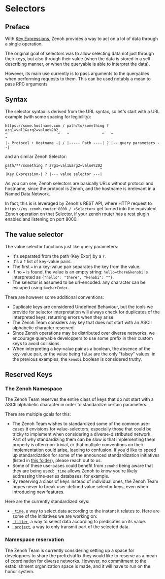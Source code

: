 # Selectors
## Preface
With [Key Expressions](./Key%20Expressions.md), Zenoh provides a way to act on a lot of data through a single operation.

The original goal of selectors was to allow selecting data not just through their keys, but also through their value (when the data is stored in a self-describing manner, or when the queryable is able to interpret the data).

However, its main use currently is to pass arguments to the queryables when performing requests to them. This can be used notably a mean to pass RPC arguments

## Syntax
The selector syntax is derived from the URL syntax, so let's start with a URL example (with some spacing for legibility):
```
https://some.hostname.com / path/to/something ? arg1=val1&arg2=value%202
^                       ^   ^               ^   ^                      ^
|- Protocol + Hostname -| / |----- Path ----| ? |-- query parameters --|
```
and an similar Zenoh Selector:
```
path/**/something ? arg1=val1&arg2=value%202
^               ^   ^                      ^
|Key Expression-| ? |--- value selector ---|
```

As you can see, Zenoh selectors are basically URLs without protocol and hostname, since the protocol is Zenoh, and the hostname is irrelevant in a Named Data Network.

In fact, this is is leveraged by Zenoh's REST API, where HTTP request to `https://my.zenoh.router:8000 / <Selector>` get turned into the equivalent Zenoh operation on that Selector, if your zenoh router has a [rest plugin](https://github.com/eclipse-zenoh/zenoh/tree/master/plugins/zenoh-plugin-rest) enabled and listening on port 8000.

## The value selector
The value selector functions just like query parameters:
* It's separated from the path (Key Expr) by a `?`.
* It's a `?` list of key-value pairs.
* The first `=` in a key-value pair separates the key from the value.
* If no `=` is found, the value is an empty string: `hello=there&kenobi` is interpreted as `{"hello": "there", "kenobi": ""}`.
* The selector is assumed to be url-encoded: any character can be escaped using `%<charCode>`.

There are however some additional conventions:
* Duplicate keys are considered Undefined Behaviour, but the tools we provide for selector interpretation will always check for duplicates of the interpreted keys, returning errors when they arise.
* The Zenoh Team considers any key that does not start with an ASCII alphabetic character reserved.
* Since Zenoh operations may be distributed over diverse networks, we encourage queryable developpers to use some prefix in their custom keys to avoid collisions.
* When interpreting a key-value pair as a boolean, the absence of the key-value pair, or the value being `false` are the only "falsey" values: in the previous examples, the `kenobi` boolean is considered truthy.

## Reserved Keys
### The Zenoh Namespace
The Zenoh Team reserves the entire class of keys that do not start with a ASCII alphabetic character in order to standardize certain parameters.

There are multiple goals for this:
* The Zenoh Team wishes to standardized some of the common use-cases it envisions for value-selectors, especially those that could be tricky to implement when considering a diverse-distributed network. Part of why standardizing them can be slow is that implementing them properly is often non-trivial, or that multiple conventions on their implementation could arise, leading to confusion. If you'd like to speed up standardization for some of the announced standardization initiatives (listed in [this folder](./)), please reach out to us.
* Some of these use-cases could benefit from `zenohd` being aware that they are being used: `_time` allows Zenoh to know you're likely addressing time-series databases, for example.
* By reserving a class of keys instead of individual ones, the Zenoh Team hopes never to break user-defined value selector keys, even when introducing new features.

Here are the currently standardized keys:
* [`_time`](./_time.md), a way to select data according to the instant it relates to.
Here are some of the initiatives we are working on:
* [`_filter`](./_filter.md), a way to select data according to predicates on its value.
* [`_project`](./_project.md), a way to only transmit part of the selected data.

### Namespace reservation
The Zenoh Team is currently considering setting up a space for developpers to share the prefix/suffix they would like to reserve as a mean of coordination for diverse networks. However, no commitment to the establishment organization space is made, and it will have to run on the honor system.
